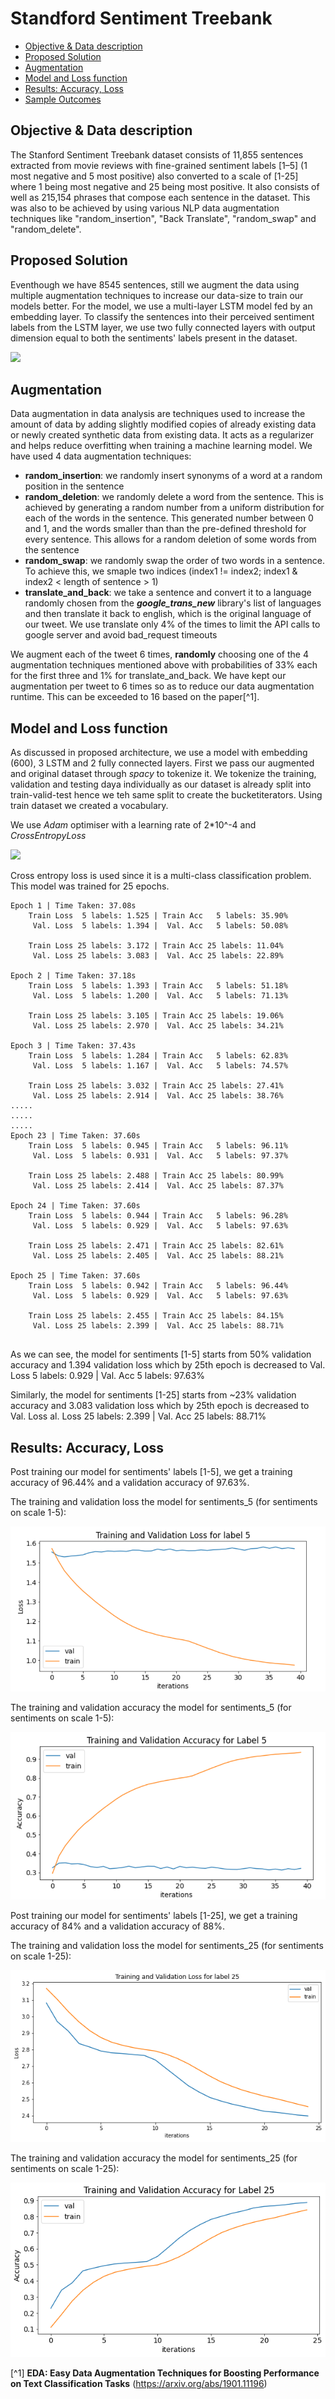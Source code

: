 # Standford Sentiment Treebank


- [Objective & Data description](#objective--data-description)
- [Proposed Solution](#proposed-solution)
- [Augmentation](#augmentation)
- [Model and Loss function](#model-and-loss-function)
- [Results: Accuracy, Loss](#results-accuracy-loss)
- [Sample Outcomes](#sample-outcomes)


## Objective & Data description
The Stanford Sentiment Treebank dataset  consists of 11,855 sentences extracted from movie reviews with fine-grained sentiment labels [1–5] (1 most negative and 5 most positive) also converted to a scale of [1-25] where 1 being most negative and 25 being most positive. It also consists of well as 215,154 phrases that compose each sentence in the dataset. This was also to be achieved by using various NLP data augmentation techniques like "random_insertion", "Back Translate", "random_swap" and "random_delete".

## Proposed Solution
Eventhough we have 8545 sentences, still we augment the data using multiple augmentation techniques to increase our data-size to train our models better. For the model, we use a multi-layer LSTM model fed by an embedding layer. To classify the sentences into their perceived sentiment labels from the LSTM layer, we use two fully connected layers with output dimension equal to both the sentiments' labels present in the dataset. 

![](LSTM_Network.png)

## Augmentation
Data augmentation in data analysis are techniques used to increase the amount of data by adding slightly modified copies of already existing data or newly created synthetic data from existing data. It acts as a regularizer and helps reduce overfitting when training a machine learning model.
We have used 4 data augmentation techniques:
- **random_insertion**: we randomly insert synonyms of a word at a random position in the sentence
- **random_deletion**: we randomly delete a word from the sentence. This is achieved by generating a random number from a uniform distribution for each of the words in the sentence. This generated number between 0 and 1, and the words smaller than than the pre-defined threshold for every sentence. This allows for a random deletion of some words from the sentence
- **random_swap**: we randomly swap the order of two words in a sentence. To achieve this, we smaple two indices (index1 != index2; index1 & index2 < length of sentence > 1)
- **translate_and_back**: we take a sentence and convert it to a language randomly chosen from the **_google_trans_new_** library's list of languages and then translate it back to english, which is the original language of our tweet. We use translate only 4% of the times to limit the API calls to google server and avoid bad_request timeouts

We augment each of the tweet 6 times, **randomly** choosing one of the 4 augmentation techniques mentioned above with probabilities of 33% each for the first three and 1% for translate_and_back. We have kept our augmentation per tweet to 6 times so as to reduce our data augmentation runtime. This can be exceeded to 16 based on the paper[^1].



## Model and Loss function
As discussed in proposed architecture, we use a model with embedding (600), 3 LSTM and 2 fully connected layers.  First we pass our augmented and original dataset through _spacy_ to tokenize it. We tokenize the training, validation and testing daya individually as our dataset is already split into train-valid-test hence we teh same split to create the bucketiterators. Using train dataset we created a vocabulary.

We use _Adam_ optimiser with a learning rate of 2*10^-4 and _CrossEntropyLoss_ 

![](cross_entropy.png)

Cross entropy loss is used since  it is a multi-class classification problem.
This model was trained for 25 epochs. 
```
Epoch 1 | Time Taken: 37.08s
    Train Loss  5 labels: 1.525 | Train Acc   5 labels: 35.90%
     Val. Loss  5 labels: 1.394 |  Val. Acc   5 labels: 50.08% 

    Train Loss 25 labels: 3.172 | Train Acc 25 labels: 11.04%
     Val. Loss 25 labels: 3.083 |  Val. Acc 25 labels: 22.89% 

Epoch 2 | Time Taken: 37.18s
    Train Loss  5 labels: 1.393 | Train Acc   5 labels: 51.18%
     Val. Loss  5 labels: 1.200 |  Val. Acc   5 labels: 71.13% 

    Train Loss 25 labels: 3.105 | Train Acc 25 labels: 19.06%
     Val. Loss 25 labels: 2.970 |  Val. Acc 25 labels: 34.21% 

Epoch 3 | Time Taken: 37.43s
    Train Loss  5 labels: 1.284 | Train Acc   5 labels: 62.83%
     Val. Loss  5 labels: 1.167 |  Val. Acc   5 labels: 74.57% 

    Train Loss 25 labels: 3.032 | Train Acc 25 labels: 27.41%
     Val. Loss 25 labels: 2.914 |  Val. Acc 25 labels: 38.76% 
.....	 
.....	 
.....
Epoch 23 | Time Taken: 37.60s
    Train Loss  5 labels: 0.945 | Train Acc   5 labels: 96.11%
     Val. Loss  5 labels: 0.931 |  Val. Acc   5 labels: 97.37%

    Train Loss 25 labels: 2.488 | Train Acc 25 labels: 80.99%
     Val. Loss 25 labels: 2.414 |  Val. Acc 25 labels: 87.37%

Epoch 24 | Time Taken: 37.60s
    Train Loss  5 labels: 0.944 | Train Acc   5 labels: 96.28%
     Val. Loss  5 labels: 0.929 |  Val. Acc   5 labels: 97.63%

    Train Loss 25 labels: 2.471 | Train Acc 25 labels: 82.61%
     Val. Loss 25 labels: 2.405 |  Val. Acc 25 labels: 88.21%

Epoch 25 | Time Taken: 37.60s
    Train Loss  5 labels: 0.942 | Train Acc   5 labels: 96.44%
     Val. Loss  5 labels: 0.929 |  Val. Acc   5 labels: 97.63%

    Train Loss 25 labels: 2.455 | Train Acc 25 labels: 84.15%
     Val. Loss 25 labels: 2.399 |  Val. Acc 25 labels: 88.71%
	 
```
As we can see, the model for sentiments [1-5] starts from 50% validation accuracy and 1.394 validation loss which by 25th epoch is decreased to  Val. Loss  5 labels: 0.929 |  Val. Acc   5 labels: 97.63%

Similarly, the model for sentiments [1-25] starts from ~23% validation accuracy and 3.083 validation loss which by 25th epoch is decreased to  Val. Loss al. Loss 25 labels: 2.399 |  Val. Acc 25 labels: 88.71%

## Results: Accuracy, Loss
Post training our model for sentiments' labels [1-5], we get a training accuracy of 96.44% and a validation accuracy of 97.63%.

The training and validation loss the model for sentiments_5 (for sentiments on scale 1-5):

![](train_valid_label_loss_5.png)

The training and validation accuracy the model for sentiments_5 (for sentiments on scale 1-5):

![](train_valid_label_accuracy_5.png)


Post training our model for sentiments' labels [1-25], we get a training accuracy of 84% and a validation accuracy of 88%. 

The training and validation loss the model for sentiments_25 (for sentiments on scale 1-25):

![](train_valid_label_loss_25.png)

The training and validation accuracy the model for sentiments_25 (for sentiments on scale 1-25):

![](train_valid_label_accuracy_25.png)



[^1]  **EDA: Easy Data Augmentation Techniques for Boosting Performance on Text Classification Tasks** (https://arxiv.org/abs/1901.11196)











